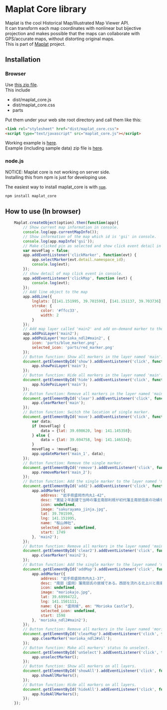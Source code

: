 # Maplat Core library

Maplat is the cool Historical Map/Illustrated Map Viewer API.  
It can transform each map coordinates with nonlinear but bijective projection and makes possible that the maps can collaborate with GPS/accurate maps, without distorting original maps.  
This is part of [Maplat](https://github.com/code4nara/Maplat/wiki) project.

## Installation

### Browser

Use [this zip file](https://code4history.github.io/MaplatCore/distribution.zip).  
This include 
* dist/maplat_core.js
* dist/maplat_core.css
* parts

Put them under your web site root directory and call them like this:

```html
<link rel="stylesheet" href="dist/maplat_core.css">
<script type="text/javascript" src="maplat_core.js"></script>
```

Working example is [here](https://code4history.github.io/MaplatCore/).  
Example (including sample data) zip file is [here](https://code4history.github.io/MaplatCore/example.zip).

### node.js

NOTICE: Maplat core is not working on server side.  
Installing this from npm is just for developing use.

The easiest way to install maplat_core is with [`npm`][npm].

[npm]: https://www.npmjs.com/

```sh
npm install maplat_core
```

## How to use (In browser)

```javascript
    Maplat.createObject(option).then(function(app){
        // Show current map information in console.
        console.log(app.currentMapInfo());
        // Show information of the map which id is 'gsi' in console.
        console.log(app.mapInfo('gsi'));
        // Make clicked pin as selected and show click event detail in console.
        var moveFlag = false;
        app.addEventListener('clickMarker', function(evt) {
            app.selectMarker(evt.detail.namespace_id);
            console.log(evt);
        });
        // show detail of map click event in console.
        app.addEventListener('clickMap', function (evt) {
            console.log(evt);
        });
        // Add line object to the map
        app.addLine({
            lnglats: [[141.151995, 39.701599], [141.151137, 39.703736], [141.1521671, 39.7090232]],
            stroke: {
                color: '#ffcc33',
                width: 2
            }
        });
        // Add map layer called 'main2' and add on-demand marker to the layer.
        app.addPoiLayer('main2');
        app.addPoiLayer('morioka_ndl2#main2', {
            icon: 'parts/blue_marker.png',
            selected_icon: 'parts/red_marker.png'
        });
        // Button function: Show all markers in the layer named 'main'.
        document.getElementById('show').addEventListener('click', function(e) {
            app.showPoiLayer('main');
        });
        // Button function: Hide all markers in the layer named 'main'.
        document.getElementById('hide').addEventListener('click', function(e) {
            app.hidePoiLayer('main');
        });
        // Button function: Remove all markers in the layer named 'main'.
        document.getElementById('clear').addEventListener('click', function(e) {
            app.clearMarker('main');
        });
        // Button function: Switch the location of single marker.
        document.getElementById('move').addEventListener('click', function(e) {
            var data;
            if (moveFlag) {
                data = {lat: 39.698620, lng: 141.145358};
            } else {
                data = {lat: 39.694758, lng: 141.146534};
            }
            moveFlag = !moveFlag;
            app.updateMarker('main_1', data);
        });
        // Button function: Remove the single marker.
        document.getElementById('remove').addEventListener('click', function(e) {
            app.removeMarker('main_2');
        });
        // Button function: Add the single marker to the layer named 'main2'.
        document.getElementById('add2').addEventListener('click', function(e) {
            app.addMarker({
                address: "岩手県盛岡市内丸1-42",
                desc: "寛延２年創建で当時の藩主南部利視が初代藩主南部信直の功績を称え社殿を建立し御霊を勧請したのが始まりとされている。",
                icon: undefined,
                image: "sakurayama_jinja.jpg",
                lat: 39.701599,
                lng: 141.151995,
                name: "桜山神社",
                selected_icon: undefined,
                start: 1749
            }, 'main2');
        });
        // Button function: Remove all markers in the layer named 'main2'.
        document.getElementById('clear2').addEventListener('click', function(e) {
            app.clearMarker('main2');
        });
        // Button function: Add the single marker to the layer named 'morioka_ndl2#main2' (POI layer of the each map).
        document.getElementById('addMap').addEventListener('click', function(e) {
            app.addMarker({
                address: "岩手県盛岡市内丸1-37",
                desc: "南部（盛岡）藩南部氏の居城である。西部を流れる北上川と南東部を流れる中津川の合流地、現在の盛岡市中心部にあった花崗岩丘陵に築城された連郭式平山城。",
                icon: undefined,
                image: "moriokajo.jpg",
                lat: 39.69994722,
                lng: 141.1501111,
                name: {ja: "盛岡城", en: "Morioka Castle"},
                selected_icon: undefined,
                start: 1598
            }, 'morioka_ndl2#main2');
        });
        // Button function: Remove all markers in the layer named 'morioka_ndl2#main2' (POI layer of the each map).
        document.getElementById('clearMap').addEventListener('click', function(e) {
            app.clearMarker('morioka_ndl2#all');
        });
        // Button function: Make all markers' status to unselect.
        document.getElementById('unSelect').addEventListener('click', function(e) {
            app.unselectMarker();
        });
        // Button function: Show all markers on all layers.
        document.getElementById('showAll').addEventListener('click', function(e) {
            app.showAllMarkers();
        });
        // Button function: Hide all markers on all layers.
        document.getElementById('hideAll').addEventListener('click', function(e) {
            app.hideAllMarkers();
        });
    });
```
